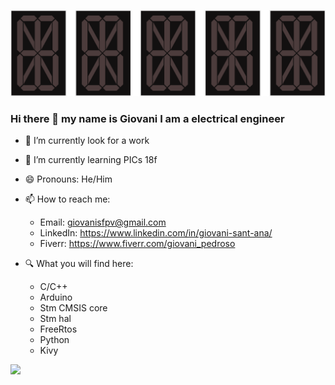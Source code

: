 
![](https://github.com/Giovani-Pedroso/Giovani-Pedroso/blob/main/hello.gif)
### Hi there 👋 my name is Giovani I am a electrical engineer


- 🔭 I’m currently look for a work
- 🌱 I’m currently learning PICs 18f
- 😄 Pronouns: He/Him
- 📫 How to reach me:
  - Email: giovanisfpv@gmail.com
  - LinkedIn: https://www.linkedin.com/in/giovani-sant-ana/
  - Fiverr: https://www.fiverr.com/giovani_pedroso

 - 🔍 What you will find here:
   - C/C++
   - Arduino
   - Stm CMSIS core
   - Stm hal
   - FreeRtos
   - Python
   - Kivy 


<!--
**Giovani-Pedroso/Giovani-Pedroso** is a ✨ _special_ ✨ repository because its `README.md` (this file) appears on your GitHub profile.

Here are some ideas to get you started:

- 🔭 I’m currently working on ...
- 🌱 I’m currently learning ...
- 👯 I’m looking to collaborate on ...
- 🤔 I’m looking for help with ...
- 💬 Ask me about ...
- 📫 How to reach me: ...
- 😄 Pronouns: ...
- ⚡ Fun fact: ...
-->

![](https://www.codewars.com/users/Giovani-Pedroso/badges/micro)
